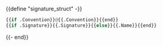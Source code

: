 {{define "signature_struct" -}}
```python
{{if .Convention}}@{{.Convention}}{{end}}
{{if .Signature}}{{.Signature}}{{else}}{{.Name}}{{end}}
```
{{- end}}